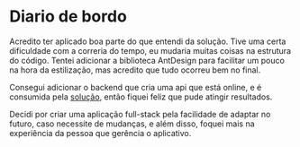 # Diario de bordo

Acredito ter aplicado boa parte do que entendi da solução. 
Tive uma certa dificuldade com a correria do tempo, eu mudaria muitas coisas na estrutura do código.
Tentei adicionar a biblioteca AntDesign para facilitar um pouco na hora da estilização, mas acredito que tudo ocorreu bem no final.

Consegui adicionar o backend que cria uma api que está online, e é consumida pela [solução](https://ultracar-app.vercel.app/), 
então fiquei feliz que pude atingir resultados. 

Decidi por criar uma aplicação full-stack pela facilidade de adaptar no futuro, caso necessite de mudanças, e além disso,
foquei mais na experiência da pessoa que gerência o aplicativo.

